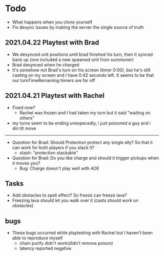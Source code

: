 # Todo
- What happens when you clone yourself
- Fix desync issues by making the server the single source of truth


## 2021.04.22 Playtest with Brad

- We desynced unit positions until brad finished his turn, then it synced back up (one included a new spawned unit from summoner)
- Brad desynced when he charged
- It's somehow not Brad's turn on his screen (timer 0:00), but he's still casting on my screen and I have 0:42 seconds left. It seems to be that our turnTimeRemaining tiimers are far off

## 2021.04.21 Playtest with Rachel

- Fixed now?
  - Rachel was frozen and I had taken my turn but it said "waiting on others"
- my turns seem to be ending unexpecedly, i just poisoned a guy and i din'dt move

---


- Question for Brad: Should Protection protect any single ally? So that it can work for both players if you stack it?
  - stash: "protection stackable"
- Question for Brad: Do you like charge and should it trigger pickups when it moves you?
  - Bug: Charge doesn't play well with AOE

## Tasks

- Add obstacles to spell effect? So freeze can freeze lava?
- Freezing lava should let you walk over it (casts should work on obstacles)

## bugs

- These bugs occurred while playtesting with Rachel but I haven't been able to reproduce myself
  - chain purify didn't work(didn't remove poison)
  - latency reported negative
